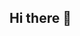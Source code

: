 ## Hi there 👋

<!--
**Gosha355/Gosha355** is a ✨ _special_ ✨ repository because its `README.md` (this file) appears on your GitHub profile.

Here are some ideas to get you started:

- 🔭 I’m currently working on ...
- 🌱 I'm studying to be a AI developer
- 📫 How to reach me: gosha_355@mail.ru or t.me/gosha_355
-->
